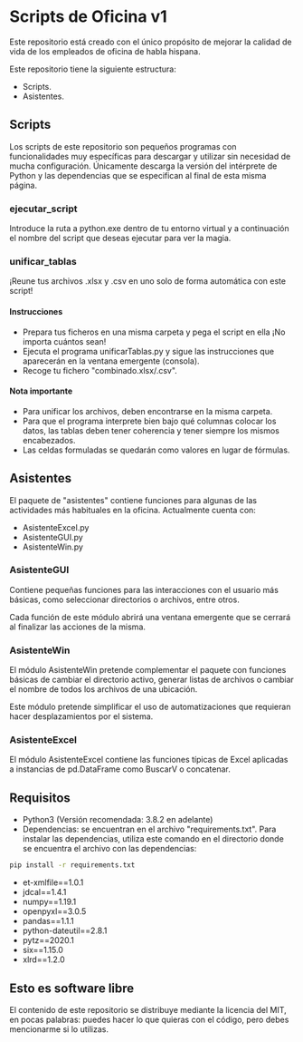 # Scripts de Oficina v1

Este repositorio está creado con el único propósito de mejorar la calidad de vida de los empleados de oficina de habla hispana.

Este repositorio tiene la siguiente estructura:

- Scripts.
- Asistentes.

## Scripts

Los scripts de este repositorio son pequeños programas con funcionalidades muy específicas para descargar y utilizar sin necesidad de mucha configuración. Únicamente descarga la versión del intérprete de Python y las dependencias que se especifican al final de esta misma página.

### ejecutar_script

Introduce la ruta a python.exe dentro de tu entorno virtual y a continuación el nombre del script que deseas ejecutar para ver la magia.

### unificar_tablas

¡Reune tus archivos .xlsx y .csv en uno solo de forma automática con este script!

#### Instrucciones

- Prepara tus ficheros en una misma carpeta y pega el script en ella ¡No importa cuántos sean!
- Ejecuta el programa unificarTablas.py y sigue las instrucciones que aparecerán en la ventana emergente (consola).
- Recoge tu fichero "combinado.xlsx/.csv".

#### Nota importante

- Para unificar los archivos, deben encontrarse en la misma carpeta.
- Para que el programa interprete bien bajo qué columnas colocar los datos, las tablas deben tener coherencia y tener siempre los mismos encabezados.
- Las celdas formuladas se quedarán como valores en lugar de fórmulas.

## Asistentes

El paquete de "asistentes" contiene funciones para algunas de las actividades más habituales en la oficina. Actualmente cuenta con:

- AsistenteExcel.py
- AsistenteGUI.py
- AsistenteWin.py

### AsistenteGUI

Contiene pequeñas funciones para las interacciones con el usuario más básicas, como seleccionar directorios o archivos, entre otros.

Cada función de este módulo abrirá una ventana emergente que se cerrará al finalizar las acciones de la misma.

### AsistenteWin

El módulo AsistenteWin pretende complementar el paquete con funciones básicas de cambiar el directorio activo, generar listas de archivos o cambiar el nombre de todos los archivos de una ubicación.

Este módulo pretende simplificar el uso de automatizaciones que requieran hacer desplazamientos por el sistema.

### AsistenteExcel

El módulo AsistenteExcel contiene las funciones típicas de Excel aplicadas a instancias de pd.DataFrame como BuscarV o concatenar.


## Requisitos

- Python3 (Versión recomendada: 3.8.2 en adelante)
- Dependencias: se encuentran en el archivo "requirements.txt". Para instalar las dependencias, utiliza este comando en el directorio donde se encuentra el archivo con las dependencias:

```cmd
pip install -r requirements.txt
```

- et-xmlfile==1.0.1
- jdcal==1.4.1
- numpy==1.19.1
- openpyxl==3.0.5
- pandas==1.1.1
- python-dateutil==2.8.1
- pytz==2020.1
- six==1.15.0
- xlrd==1.2.0

## Esto es software libre

El contenido de este repositorio se distribuye mediante la licencia del MIT, en pocas palabras: puedes hacer lo que quieras con el código, pero debes mencionarme si lo utilizas.

